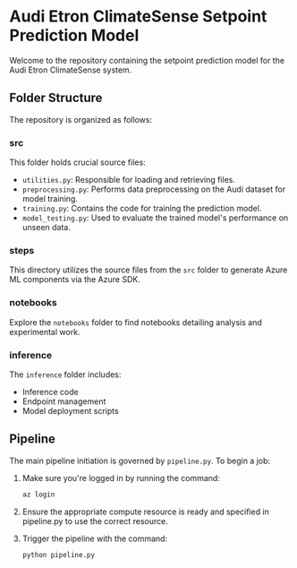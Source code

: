 # Audi Etron ClimateSense Setpoint Prediction Model

Welcome to the repository containing the setpoint prediction model for the Audi Etron ClimateSense system.

## Folder Structure

The repository is organized as follows:

### src

This folder holds crucial source files:

- `utilities.py`: Responsible for loading and retrieving files.
- `preprocessing.py`: Performs data preprocessing on the Audi dataset for model training.
- `training.py`: Contains the code for training the prediction model.
- `model_testing.py`: Used to evaluate the trained model's performance on unseen data.

### steps

This directory utilizes the source files from the `src` folder to generate Azure ML components via the Azure SDK.

### notebooks

Explore the `notebooks` folder to find notebooks detailing analysis and experimental work.

### inference

The `inference` folder includes:

- Inference code
- Endpoint management
- Model deployment scripts

## Pipeline

The main pipeline initiation is governed by `pipeline.py`. To begin a job:

1. Make sure you're logged in by running the command:
   
    ```bash
    az login
    ```

2. Ensure the appropriate compute resource is ready and specified in pipeline.py to use the correct resource.

3. Trigger the pipeline with the command:

    ```bash
    python pipeline.py
    ```